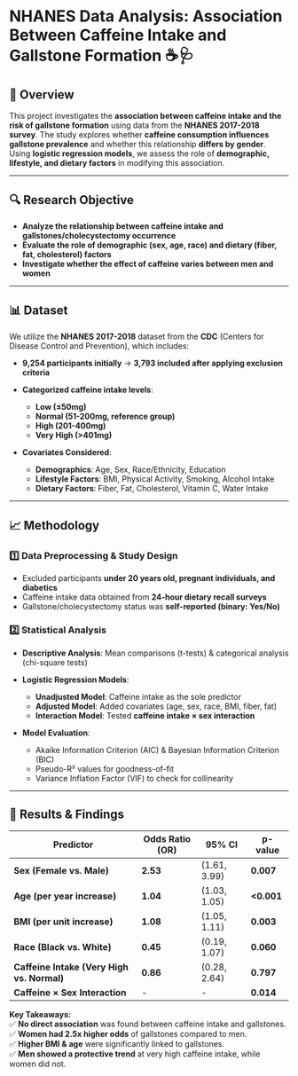 # NHANES Data Analysis: Association Between Caffeine Intake and Gallstone Formation ☕🩺  

## 📌 Overview  

This project investigates the **association between caffeine intake and the risk of gallstone formation** using data from the **NHANES 2017-2018 survey**. The study explores whether **caffeine consumption influences gallstone prevalence** and whether this relationship **differs by gender**. Using **logistic regression models**, we assess the role of **demographic, lifestyle, and dietary factors** in modifying this association.

---

## 🔍 Research Objective  

- **Analyze the relationship between caffeine intake and gallstones/cholecystectomy occurrence**  
- **Evaluate the role of demographic (sex, age, race) and dietary (fiber, fat, cholesterol) factors**  
- **Investigate whether the effect of caffeine varies between men and women**  

---

## 📊 Dataset  

We utilize the **NHANES 2017-2018** dataset from the **CDC** (Centers for Disease Control and Prevention), which includes:  

- **9,254 participants initially** → **3,793 included after applying exclusion criteria**  
- **Categorized caffeine intake levels**:  
  - **Low (≤50mg)**  
  - **Normal (51-200mg, reference group)**  
  - **High (201-400mg)**  
  - **Very High (>401mg)**  

- **Covariates Considered**:  
  - **Demographics**: Age, Sex, Race/Ethnicity, Education  
  - **Lifestyle Factors**: BMI, Physical Activity, Smoking, Alcohol Intake  
  - **Dietary Factors**: Fiber, Fat, Cholesterol, Vitamin C, Water Intake  

---

## 📈 Methodology  

### **1️⃣ Data Preprocessing & Study Design**  
- Excluded participants **under 20 years old, pregnant individuals, and diabetics**  
- Caffeine intake data obtained from **24-hour dietary recall surveys**  
- Gallstone/cholecystectomy status was **self-reported (binary: Yes/No)**  

### **2️⃣ Statistical Analysis**  
- **Descriptive Analysis**: Mean comparisons (t-tests) & categorical analysis (chi-square tests)  
- **Logistic Regression Models**:  
  - **Unadjusted Model**: Caffeine intake as the sole predictor  
  - **Adjusted Model**: Added covariates (age, sex, race, BMI, fiber, fat)  
  - **Interaction Model**: Tested **caffeine intake × sex interaction**  

- **Model Evaluation**:  
  - Akaike Information Criterion (AIC) & Bayesian Information Criterion (BIC)  
  - Pseudo-R² values for goodness-of-fit  
  - Variance Inflation Factor (VIF) to check for collinearity  

---

## 📏 Results & Findings  

| Predictor | Odds Ratio (OR) | 95% CI | p-value |
|-----------|-------------|------------|---------|
| **Sex (Female vs. Male)** | **2.53** | (1.61, 3.99) | **0.007** |
| **Age (per year increase)** | **1.04** | (1.03, 1.05) | **<0.001** |
| **BMI (per unit increase)** | **1.08** | (1.05, 1.11) | **0.003** |
| **Race (Black vs. White)** | **0.45** | (0.19, 1.07) | **0.060** |
| **Caffeine Intake (Very High vs. Normal)** | **0.86** | (0.28, 2.64) | **0.797** |
| **Caffeine × Sex Interaction** | - | - | **0.014** |

**Key Takeaways:**  
✅ **No direct association** was found between caffeine intake and gallstones.  
✅ **Women had 2.5x higher odds** of gallstones compared to men.  
✅ **Higher BMI & age** were significantly linked to gallstones.  
✅ **Men showed a protective trend** at very high caffeine intake, while women did not.  
